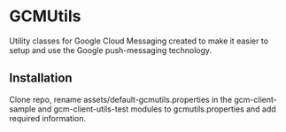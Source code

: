 # GCMUtils
Utility classes for Google Cloud Messaging created to make it easier to setup and use the Google push-messaging technology.

## Installation
Clone repo, rename assets/default-gcmutils.properties in the gcm-client-sample and gcm-client-utils-test modules to gcmutils.properties and add required information.